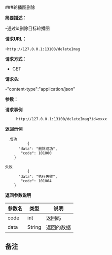 ###轮播图删除

**简要描述：** 

-通过id删除目标轮播图

**请求URL：** 

-`http://127.0.0.1:13100/deleteImag`

**请求方式：**

- GET 

**请求头:**

-"content-type":"application/json"

**参数：** 

**请求事例**

```
     http://127.0.0.1:13100/deleteImag?id=xxxx
```

 **返回示例**
 
```
  成功
          {
      "data": "删除成功",
       "code": 101000
    }
```

```   
失败
          {
      "data": "执行失败",
       "code": 101004
    }
```

**返回参数说明**

| 参数名  |   类型     |说明|
| ------ | -------- |------|
| code | int |返回码|
|data|String|返回的数据|

**备注**
-

